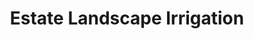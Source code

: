 ---
title: "Estate Landscape Irrigation"
url: /kings-beach/estate-landscape-irrigation/
shop: garden centre
---